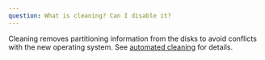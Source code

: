 ```yaml
---
question: What is cleaning? Can I disable it?
---
```


Cleaning removes partitioning information from the disks to avoid conflicts with the new operating system. See [automated cleaning](https://book.metal3.io/bmo/automated_cleaning) for details.
